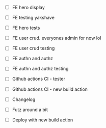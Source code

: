 - [ ] FE hero display

- [ ] FE testing yakshave
- [ ] FE hero tests

- [ ] FE user crud. everyones admin for now lol
- [ ] FE user crud testing

- [ ] FE authn and authz
- [ ] FE authn and authz testing

- [ ] Github actions CI - tester
- [ ] Github actions CI - new build action

- [ ] Changelog
- [ ] Futz around a bit
- [ ] Deploy with new build action
